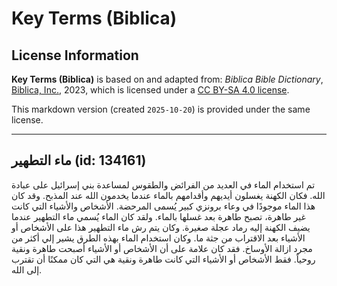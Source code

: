 # Key Terms (Biblica)

## License Information

**Key Terms (Biblica)** is based on and adapted from: _Biblica Bible Dictionary_, [Biblica, Inc.](https://www.biblica.com/), 2023, which is licensed under a [CC BY-SA 4.0 license](https://creativecommons.org/licenses/by-sa/4.0/legalcode.en).

This markdown version (created `2025-10-20`) is provided under the same license.



--------------------------------

## ماء التطهير (id: 134161)

تم استخدام الماء في العديد من الفرائض والطقوس لمساعدة بني إسرائيل على عبادة الله. فكان الكهنة يغسلون أيديهم وأقدامهم بالماء عندما يخدمون الله عند المذبح. وقد كان هذا الماء موجودًا في وعاء برونزي كبير يُسمى المرحضة. الأشخاص والأشياء التي كانت غير طاهرة، تصبح طاهرة بعد غسلها بالماء. ولقد كان الماء يُسمي ماء التطهير عندما يضيف الكهنة إليه رماد عجلة صغيرة. وكان يتم رش ماء التطهير هذا على الأشخاص أو الأشياء بعد الاقتراب من جثة ما. وكان استخدام الماء بهذه الطرق يشير إلي أكثر من مجرد ازالة الأوساخ. فقد كان علامة على أن الأشخاص أو الأشياء أصبحت طاهرة ونقية روحياً. فقط الأشخاص أو الأشياء التي كانت طاهرة ونقية هي التي كان ممكنًا أن تقترب إلى الله.


